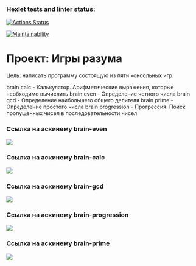 ### Hexlet tests and linter status:
[![Actions Status](https://github.com/IGassan/python-project-49/actions/workflows/hexlet-check.yml/badge.svg)](https://github.com/IGassan/python-project-49/actions)

[![Maintainability](https://api.codeclimate.com/v1/badges/4620352db121d5a9bc18/maintainability)](https://codeclimate.com/github/IGassan/python-project-49/maintainability)


# Проект: Игры разума

Цель: написать программу состоящую из пяти консольных игр.

brain calc - Калькулятор. Арифметические выражения, которые необходимо вычислить
brain even - Определение четного числа
brain gcd - Определение наибольшего общего делителя
brain prime - Определение простого числа
brain progression - Прогрессия. Поиск пропущенных чисел в последовательности чисел


### Ссылка на аскинему brain-even
<a href="https://asciinema.org/a/632301" target="_blank"><img src="https://asciinema.org/a/632301.svg" /></a>

### Ссылка на аскинему brain-calc
<a href="https://asciinema.org/a/632883" target="_blank"><img src="https://asciinema.org/a/632883.svg" /></a>

### Ссылка на аскинему brain-gcd
<a href="https://asciinema.org/a/633038" target="_blank"><img src="https://asciinema.org/a/633038.svg" /></a>

### Ссылка на аскинему brain-progression
<a href="https://asciinema.org/a/633512" target="_blank"><img src="https://asciinema.org/a/633512.svg" /></a>

### Ссылка на аскинему brain-prime
<a href="https://asciinema.org/a/633520" target="_blank"><img src="https://asciinema.org/a/633520.svg" /></a>